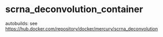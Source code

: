 # scrna_deconvolution_container

autobuilds: see https://hub.docker.com/repository/docker/mercury/scrna_deconvolution
